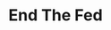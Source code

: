 ---
layout: page-books
title: End The Fed
subtitle: 
essential: 
categories: ['banking']
authors: ['Ron Paul']
authors_twitter: 
excerpt: The Federal Reserve, “the Fed”, is the central bank of the United States of America that was created in 1913 by Congress. It is a banking cartel that has a government-granted monopoly on the creation of money and credit.
resource_url: http://endthefed.org/
amazon_url: https://www.amazon.com/dp/B006J3V150
wikipedia_url: https://en.wikipedia.org/wiki/End_the_Fed
free_url: 
---